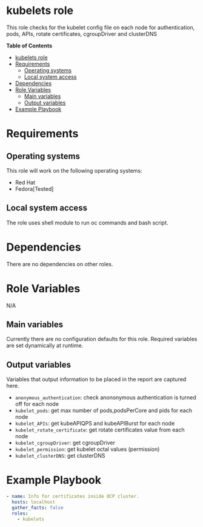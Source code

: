 # kubelets role

This role checks for the kubelet config file on each node for authentication, pods, APIs, rotate certificates, cgroupDriver and clusterDNS

**Table of Contents**
- [kubelets role](#resourcequotas-role)
- [Requirements](#requirements)
  - [Operating systems](#operating-systems)
  - [Local system access](#local-system-access)
- [Dependencies](#dependencies)
- [Role Variables](#role-variables)
  - [Main variables](#main-variables)
  - [Output variables](#output-variables)
- [Example Playbook](#example-playbook)

# Requirements
## Operating systems
This role will work on the following operating systems:

 * Red Hat
 * Fedora[Tested]
## Local system access

The role uses shell module to run oc commands and bash script.

# Dependencies

There are no dependencies on other roles.

# Role Variables
N/A
## Main variables

Currently there are no configuration defaults for this role. Required variables are set dynamically at runtime.

## Output variables

Variables that output information to be placed in the report are captured here.

* `anonymous_authentication`: check anononymous authentication is turned off for each node
* `kubelet_pods`: get max number of pods,podsPerCore and pids for each node
* `kubelet_APIs`: get kubeAPIQPS and kubeAPIBurst for each node
* `kubelet_rotate_certificate`: get rotate certificates value from each node
* `kubelet_cgroupDriver`: get cgroupDriver
* `kubelet_permission`: get kubelet octal values (permission)
* `kubelet_clusterDNS`: get clusterDNS


# Example Playbook
```yaml
- name: Info for certificates inside OCP cluster.
  hosts: localhost
  gather_facts: false
  roles:
    - kubelets
```